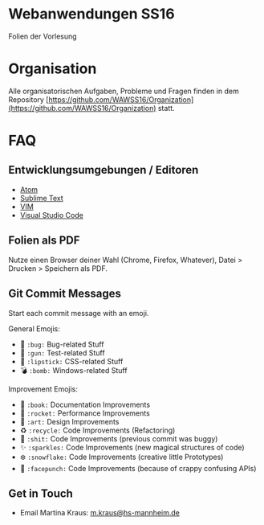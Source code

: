 # Webanwendungen SS16

Folien der Vorlesung 

# Organisation

Alle organisatorischen Aufgaben, Probleme und Fragen finden
in dem Repository [https://github.com/WAWSS16/Organization](https://github.com/WAWSS16/Organization)
statt.

# FAQ

## Entwicklungsumgebungen / Editoren

- [Atom](https://atom.io)
- [Sublime Text](https://sublimetext.com)
- [VIM](http://www.vim.org)
- [Visual Studio Code](https://code.visualstudio.com)

## Folien als PDF

Nutze einen Browser deiner Wahl (Chrome, Firefox, Whatever),
Datei > Drucken > Speichern als PDF.

## Git Commit Messages

Start each commit message with an emoji.

General Emojis:

* :bug: `:bug:` Bug-related Stuff
* :gun: `:gun:` Test-related Stuff
* :lipstick: `:lipstick:` CSS-related Stuff
* :bomb: `:bomb:` Windows-related Stuff

Improvement Emojis:

* :book: `:book:` Documentation Improvements
* :rocket: `:rocket:` Performance Improvements
* :art: `:art:` Design Improvements
* :recycle: `:recycle:` Code Improvements (Refactoring)
* :shit: `:shit:` Code Improvements (previous commit was buggy)
* :sparkles: `:sparkles:` Code Improvements (new magical structures of code)
* :snowflake: `:snowflake:` Code Improvements (creative little Prototypes) 
* :facepunch: `:facepunch:` Code Improvements (because of crappy confusing APIs)

## Get in Touch

* Email Martina Kraus:   m.kraus@hs-mannheim.de


